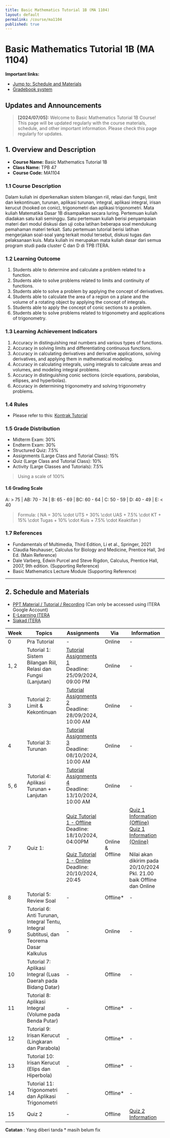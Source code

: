 ```yaml
---
title: Basic Mathematics Tutorial 1B (MA 1104)
layout: default
permalink: /course/ma1104
published: true
---
```

# Basic Mathematics Tutorial 1B (MA 1104)

**Important links:**

- [Jump to: Schedule and Materials](#2-schedule-and-materials)
- [Gradebook system](#)

## Updates and Announcements

> **[2024/07/05]:** Welcome to Basic Mathematics Tutorial 1B Course! This page will be updated regularly with the course materials, schedule, and other important information. Please check this page regularly for updates.

## 1. Overview and Description

- **Course Name:** Basic Mathematics Tutorial 1B
- **Class Name:** TPB 47
- **Course Code:** MA1104

### 1.1 Course Description

Dalam kuliah ini diperkenalkan sistem bilangan riil, relasi dan fungsi, limit dan kekontinuan, turunan, aplikasi turunan, integral, aplikasi integral, irisan kerucut (hooked on conic), trigonometri dan aplikasi trigonometri.
Mata kuliah Matematika Dasar 1B disampaikan secara luring. Pertemuan kuliah diadakan satu kali seminggu. Satu pertemuan kuliah berisi penyampaian materi dari modul diskusi dan uji coba latihan beberapa soal mendukung pemahaman materi terkait. Satu pertemuan tutorial berisi latihan mengerjakan soal-soal yang terkait modul tersebut, diskusi tugas dan pelaksanaan kuis. Mata kuliah ini merupakan mata kuliah dasar dari semua program studi pada cluster C dan D di TPB ITERA.

### 1.2 Learning Outcome

1. Students able to determine and calculate a problem related to a function.
2. Students able to solve problems related to limits and continuity of functions.
3. Students able to solve a problem by applying the concept of derivatives.
4. Students able to calculate the area of a region on a plane and the volume of a rotating object by applying the concept of integrals.
5. Students able to apply the concept of conic sections to a problem.
6. Students able to solve problems related to trigonometry and applications of trigonometry.

### 1.3 Learning Achievement Indicators

1. Accuracy in distinguishing real numbers and various types of functions.
2. Accuracy in solving limits and differentiating continuous functions.
3. Accuracy in calculating derivatives and derivative applications, solving derivatives, and applying them in mathematical modeling.
4. Accuracy in calculating integrals, using integrals to calculate areas and volumes, and modeling integral problems.
5. Accuracy in distinguishing conic sections (circle equations, parabolas, ellipses, and hyperbolas).
6. Accuracy in determining trigonometry and solving trigonometry problems.

### 1.4 Rules

- Please refer to this: [Kontrak Tutorial](#)

### 1.5 Grade Distribution

- Midterm Exam: 30%
- Endterm Exam: 30%
- Structured Quiz: 7.5%
- Assignments (Large Class and Tutorial Class): 15%
- Quiz (Large Class and Tutorial Class): 10%
- Activity (Large Classes and Tutorials): 7.5%

> Using a scale of 100%


#### 1.6 Grading Scale

A: > 75 | AB: 70 - 74 | B: 65 - 69 | BC: 60 - 64 | C: 50 - 59 | D: 40 - 49 | E: < 40

> Formula: \( NA = 30\% \cdot UTS + 30\% \cdot UAS + 7.5\% \cdot KT + 15\% \cdot Tugas + 10\% \cdot Kuis + 7.5\% \cdot Keaktifan \)

### 1.7 References

- Fundamentals of Multimedia, Third Edition, Li et al., Springer, 2021
- Claudia Neuhauser, Calculus for Biology and Medicine, Prentice Hall, 3rd Ed. (Main Reference)
- Dale Varberg, Edwin Purcel and Steve Rigdon, Calculus, Prentice Hall, 2007, 9th edition. (Supporting Reference)
- Basic Mathematics Lecture Module (Supporting Reference)

---

## 2. Schedule and Materials

- [PPT Material / Tutorial / Recording](https://drive.google.com/drive/folders/1kObnAf1cd80bZd88nSG3eAhKtPVwtuce?usp=sharing) (Can only be accessed using ITERA Google Account)
- [E-Learning ITERA](https://kuliah.itera.ac.id/)
- [Siakad ITERA](http://siakad.itera.ac.id/)

| Week | Topics                                                         | Assignments                                                                                                                                                                          | Via       | Information                                                                                                                                                                    |
| ---- | -------------------------------------------------------------- | ------------------------------------------------------------------------------------------------------------------------------------------------------------------------------------ | ---------- | ------------------------------------------------------------------------------------------------------------------------------------------------------------------------------ |
| 0    | Pra Tutorial                                                   | -                                                                                                                                                                                    | Online | -                                                                                                                                                                              |
| 1, 2 | Tutorial 1: Sistem Bilangan Riil, Relasi dan Fungsi (Lanjutan) | [Tutorial Assignments 1](https://forms.gle/M5g1AhxDXR1JQfuq6) <br> Deadline: 25/09/2024, 09:00 PM                                                                                   | Online          | -                                                                                                                                                                              |
| 3    | Tutorial 2: Limit & Kekontinuan                                | [Tutorial Assignments 2](https://forms.gle/jt14yNbimFdfokdZ8) <br> Deadline: 28/09/2024, 10:00 AM                                                                                   | Online          | -                                                                                                                                                                              |
| 4    | Tutorial 3: Turunan                                            | [Tutorial Assignments 3](https://forms.gle/TN9mjTcqKCqat4Cg8) <br> Deadline: 08/10/2024, 10:00 AM                                                                                   | Online          | -                                                                                                                                                                              |
| 5, 6 | Tutorial 4: Aplikasi Turunan + Lanjutan                        | [Tutorial Assignments 4](https://classroom.google.com/u/5/w/NzA3OTQ4NTEyODg1/t/all) <br> Deadline: 13/10/2024, 10:00 AM                                                             | Online          | -                                                                                                                                                                              |
| 7 | Quiz 1:                                                        | [Quiz Tutorial 1 - Offline](https://forms.gle/qge2DZqQCDRLUyzdA) <br> Deadline: 18/10/2024, 04:00PM <br> <br> [Quiz Tutorial 1 - Online](https://forms.gle/HGq5b4CXKHKi8F9Z6) <br> Deadline: 20/10/2024, 20:45 | Online & Offline          | [Quiz 1 Information (Offline)](Quiz1.md) <br> [Quiz 1 Information (Online)](Quiz1-on.md) <br> <br> Nilai akan dikirim pada 20/10/2024 Pkl. 21.00 baik Offline dan Online |
| 8 | Tutorial 5: Review Soal                        | - | Offline*          | - |
| 9 | Tutorial 6: Anti Turunan, Integral Tentu, Integral Subtitusi, dan Teorema Dasar Kalkulus                    | - | Online          | - |
| 10 | Tutorial 7: Aplikasi Integral (Luas Daerah pada Bidang Datar)                    | - | Offline          | - |
| 11 | Tutorial 8: Aplikasi Integral (Volume pada Benda Putar)                    | - | Offline*          | - |
| 12 | Tutorial 9: Irisan Kerucut (Lingkaran dan Parabola)                    | - | Offline*          | - |
| 13 | Tutorial 10: Irisan Kerucut (Elips dan Hiperbola)                    | - | Offline*          | - |
| 14 | Tutorial 11: Trigonometri dan Aplikasi Trigonometri                    | - | Offline*          | - |
| 15 | Quiz 2                    | - | Offline          | [Quiz 2 Information](#) |

**Catatan** : Yang diberi tanda * masih belum fix
